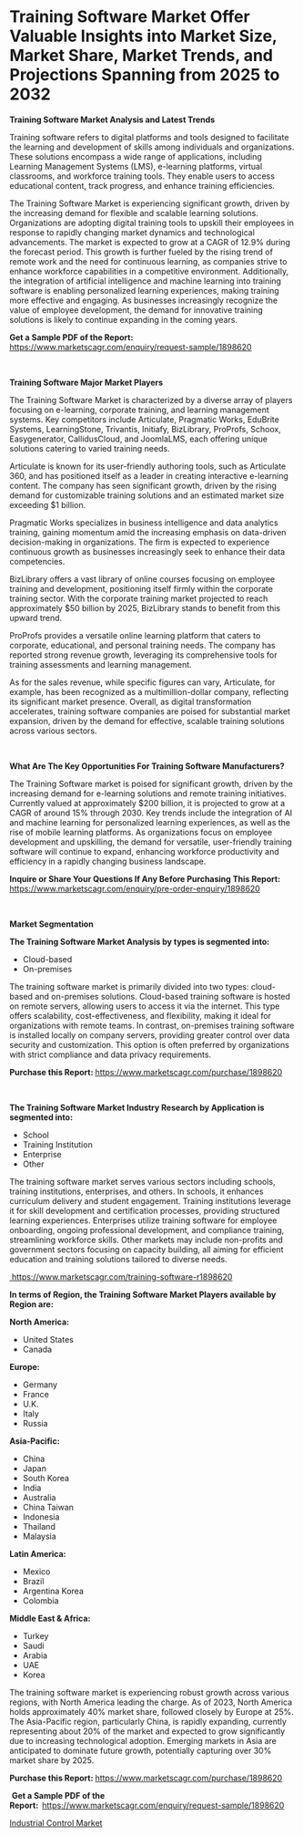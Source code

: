 <p><h1>Training Software Market Offer Valuable Insights into Market Size, Market Share, Market Trends, and Projections Spanning from 2025 to 2032</h1></p><p><strong>Training Software Market Analysis and Latest Trends</strong></p>
<p><p>Training software refers to digital platforms and tools designed to facilitate the learning and development of skills among individuals and organizations. These solutions encompass a wide range of applications, including Learning Management Systems (LMS), e-learning platforms, virtual classrooms, and workforce training tools. They enable users to access educational content, track progress, and enhance training efficiencies.</p><p>The Training Software Market is experiencing significant growth, driven by the increasing demand for flexible and scalable learning solutions. Organizations are adopting digital training tools to upskill their employees in response to rapidly changing market dynamics and technological advancements. The market is expected to grow at a CAGR of 12.9% during the forecast period. This growth is further fueled by the rising trend of remote work and the need for continuous learning, as companies strive to enhance workforce capabilities in a competitive environment. Additionally, the integration of artificial intelligence and machine learning into training software is enabling personalized learning experiences, making training more effective and engaging. As businesses increasingly recognize the value of employee development, the demand for innovative training solutions is likely to continue expanding in the coming years.</p></p>
<p><strong>Get a Sample PDF of the Report:&nbsp;</strong> <a href="https://www.marketscagr.com/enquiry/request-sample/1898620?utm_campaign=3120&utm_medium=2&utm_source=Github&utm_content=ia&utm_term=09032025&utm_id=training-software">https://www.marketscagr.com/enquiry/request-sample/1898620</a></p>
<p>&nbsp;</p>
<p><strong>Training Software Major Market Players</strong></p>
<p><p>The Training Software Market is characterized by a diverse array of players focusing on e-learning, corporate training, and learning management systems. Key competitors include Articulate, Pragmatic Works, EduBrite Systems, LearningStone, Trivantis, Initiafy, BizLibrary, ProProfs, Schoox, Easygenerator, CallidusCloud, and JoomlaLMS, each offering unique solutions catering to varied training needs.</p><p>Articulate is known for its user-friendly authoring tools, such as Articulate 360, and has positioned itself as a leader in creating interactive e-learning content. The company has seen significant growth, driven by the rising demand for customizable training solutions and an estimated market size exceeding $1 billion.</p><p>Pragmatic Works specializes in business intelligence and data analytics training, gaining momentum amid the increasing emphasis on data-driven decision-making in organizations. The firm is expected to experience continuous growth as businesses increasingly seek to enhance their data competencies.</p><p>BizLibrary offers a vast library of online courses focusing on employee training and development, positioning itself firmly within the corporate training sector. With the corporate training market projected to reach approximately $50 billion by 2025, BizLibrary stands to benefit from this upward trend.</p><p>ProProfs provides a versatile online learning platform that caters to corporate, educational, and personal training needs. The company has reported strong revenue growth, leveraging its comprehensive tools for training assessments and learning management.</p><p>As for the sales revenue, while specific figures can vary, Articulate, for example, has been recognized as a multimillion-dollar company, reflecting its significant market presence. Overall, as digital transformation accelerates, training software companies are poised for substantial market expansion, driven by the demand for effective, scalable training solutions across various sectors.</p></p>
<p>&nbsp;</p>
<p><strong>What Are The Key Opportunities For Training Software Manufacturers?</strong></p>
<p><p>The Training Software market is poised for significant growth, driven by the increasing demand for e-learning solutions and remote training initiatives. Currently valued at approximately $200 billion, it is projected to grow at a CAGR of around 15% through 2030. Key trends include the integration of AI and machine learning for personalized learning experiences, as well as the rise of mobile learning platforms. As organizations focus on employee development and upskilling, the demand for versatile, user-friendly training software will continue to expand, enhancing workforce productivity and efficiency in a rapidly changing business landscape.</p></p>
<p><strong>Inquire or Share Your Questions If Any Before Purchasing This Report:</strong> <a href="https://www.marketscagr.com/enquiry/pre-order-enquiry/1898620?utm_campaign=3120&utm_medium=2&utm_source=Github&utm_content=ia&utm_term=09032025&utm_id=training-software">https://www.marketscagr.com/enquiry/pre-order-enquiry/1898620</a></p>
<p>&nbsp;</p>
<p><strong>Market Segmentation</strong></p>
<p><strong>The Training Software Market Analysis by types is segmented into:</strong></p>
<p><ul><li>Cloud-based</li><li>On-premises</li></ul></p>
<p><p>The training software market is primarily divided into two types: cloud-based and on-premises solutions. Cloud-based training software is hosted on remote servers, allowing users to access it via the internet. This type offers scalability, cost-effectiveness, and flexibility, making it ideal for organizations with remote teams. In contrast, on-premises training software is installed locally on company servers, providing greater control over data security and customization. This option is often preferred by organizations with strict compliance and data privacy requirements.</p></p>
<p><strong>Purchase this Report:&nbsp;</strong><a href="https://www.marketscagr.com/purchase/1898620?utm_campaign=3120&utm_medium=2&utm_source=Github&utm_content=ia&utm_term=09032025&utm_id=training-software">https://www.marketscagr.com/purchase/1898620</a></p>
<p>&nbsp;</p>
<p><strong>The Training Software Market Industry Research by Application is segmented into:</strong></p>
<p><ul><li>School</li><li>Training Institution</li><li>Enterprise</li><li>Other</li></ul></p>
<p><p>The training software market serves various sectors including schools, training institutions, enterprises, and others. In schools, it enhances curriculum delivery and student engagement. Training institutions leverage it for skill development and certification processes, providing structured learning experiences. Enterprises utilize training software for employee onboarding, ongoing professional development, and compliance training, streamlining workforce skills. Other markets may include non-profits and government sectors focusing on capacity building, all aiming for efficient education and training solutions tailored to diverse needs.</p></p>
<p><a href="https://www.marketscagr.com/training-software-r1898620?utm_campaign=3120&utm_medium=2&utm_source=Github&utm_content=ia&utm_term=09032025&utm_id=training-software">&nbsp;https://www.marketscagr.com/training-software-r1898620</a></p>
<p><strong>In terms of Region, the Training Software Market Players available by Region are:</strong></p>
<p>
    <p> <strong> North America: </strong>
        <ul>
            <li>United States</li>
            <li>Canada</li>
        </ul>
        </p> 
    <p> <strong> Europe: </strong>
        <ul>
            <li>Germany</li>
            <li>France</li>
            <li>U.K.</li>
            <li>Italy</li>
            <li>Russia</li>
        </ul>
        </p> 
    <p> <strong> Asia-Pacific: </strong>
        <ul>
            <li>China</li>
            <li>Japan</li>
            <li>South Korea</li>
            <li>India</li>
            <li>Australia</li>
            <li>China Taiwan</li>
            <li>Indonesia</li>
            <li>Thailand</li>
            <li>Malaysia</li>
        </ul>
        </p> 
    <p> <strong> Latin America: </strong>
        <ul>
            <li>Mexico</li>
            <li>Brazil</li>
            <li>Argentina Korea</li>
            <li>Colombia</li>
        </ul>
        </p> 
    <p> <strong> Middle East & Africa: </strong>
        <ul>
            <li>Turkey</li>
            <li>Saudi</li>
            <li>Arabia</li>
            <li>UAE</li>
            <li>Korea</li>
        </ul>
    </p>
    </p>
<p><p>The training software market is experiencing robust growth across various regions, with North America leading the charge. As of 2023, North America holds approximately 40% market share, followed closely by Europe at 25%. The Asia-Pacific region, particularly China, is rapidly expanding, currently representing about 20% of the market and expected to grow significantly due to increasing technological adoption. Emerging markets in Asia are anticipated to dominate future growth, potentially capturing over 30% market share by 2025.</p></p>
<p><strong>Purchase this Report: </strong><a href="https://www.marketscagr.com/purchase/1898620?utm_campaign=3120&utm_medium=2&utm_source=Github&utm_content=ia&utm_term=09032025&utm_id=training-software">https://www.marketscagr.com/purchase/1898620</a></p>
<p>&nbsp;<strong>Get a Sample PDF of the Report:&nbsp;&nbsp;</strong><a href="https://www.marketscagr.com/enquiry/request-sample/1898620?utm_campaign=3120&utm_medium=2&utm_source=Github&utm_content=ia&utm_term=09032025&utm_id=training-software">https://www.marketscagr.com/enquiry/request-sample/1898620</a></p>
<p><strong></strong></p>
<p><p><a href="https://github.com/saoneubeh8/Market-Research-Report-List-1/blob/main/industrial-control-market.md?utm_campaign=3120&utm_medium=2&utm_source=Github&utm_content=ia&utm_term=09032025&utm_id=training-software">Industrial Control Market</a></p></p>